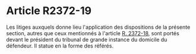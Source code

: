 # Article R2372-19

Les litiges auxquels donne lieu l'application des dispositions de la présente section, autres que ceux mentionnés à l'article [R. 2372-18][1], sont portés devant le président du tribunal de grande instance du domicile du défendeur. Il statue en la forme des référés.

 [1]: /affichCodeArticle.do?cidTexte=LEGITEXT000006072050&idArticle=LEGIARTI000019713525&dateTexte=&categorieLien=cid